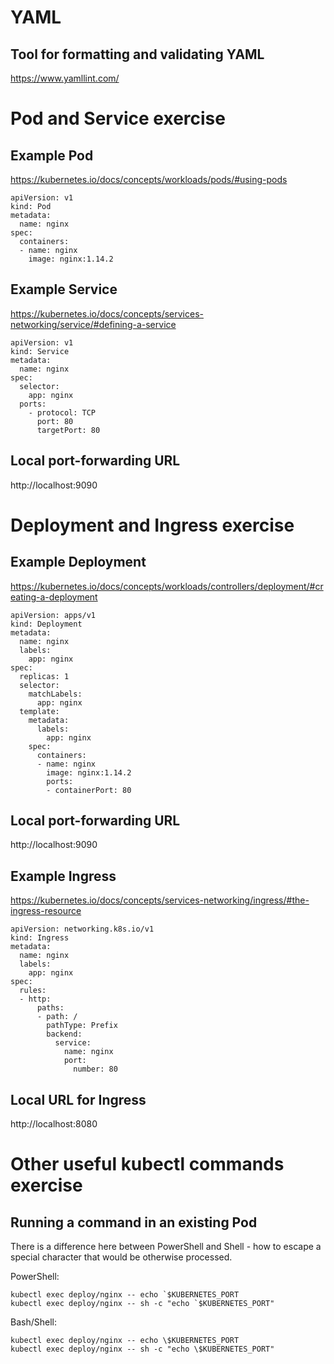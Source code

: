 # YAML

## Tool for formatting and validating YAML

https://www.yamllint.com/


# Pod and Service exercise

## Example Pod

https://kubernetes.io/docs/concepts/workloads/pods/#using-pods

```
apiVersion: v1
kind: Pod
metadata:
  name: nginx
spec:
  containers:
  - name: nginx
    image: nginx:1.14.2
```

## Example Service

https://kubernetes.io/docs/concepts/services-networking/service/#defining-a-service

```
apiVersion: v1
kind: Service
metadata:
  name: nginx
spec:
  selector:
    app: nginx
  ports:
    - protocol: TCP
      port: 80
      targetPort: 80
```

## Local port-forwarding URL

http://localhost:9090


# Deployment and Ingress exercise

## Example Deployment

https://kubernetes.io/docs/concepts/workloads/controllers/deployment/#creating-a-deployment

```
apiVersion: apps/v1
kind: Deployment
metadata:
  name: nginx
  labels:
    app: nginx
spec:
  replicas: 1
  selector:
    matchLabels:
      app: nginx
  template:
    metadata:
      labels:
        app: nginx
    spec:
      containers:
      - name: nginx
        image: nginx:1.14.2
        ports:
        - containerPort: 80
```

## Local port-forwarding URL

http://localhost:9090

## Example Ingress

https://kubernetes.io/docs/concepts/services-networking/ingress/#the-ingress-resource

```
apiVersion: networking.k8s.io/v1
kind: Ingress
metadata:
  name: nginx
  labels:
    app: nginx
spec:
  rules:
  - http:
      paths:
      - path: /
        pathType: Prefix
        backend:
          service:
            name: nginx
            port:
              number: 80
```

## Local URL for Ingress

http://localhost:8080


# Other useful kubectl commands exercise

## Running a command in an existing Pod

There is a difference here between PowerShell and Shell - how to escape a special character that would be otherwise processed.

PowerShell:

```
kubectl exec deploy/nginx -- echo `$KUBERNETES_PORT
kubectl exec deploy/nginx -- sh -c "echo `$KUBERNETES_PORT"
```

Bash/Shell:

```
kubectl exec deploy/nginx -- echo \$KUBERNETES_PORT
kubectl exec deploy/nginx -- sh -c "echo \$KUBERNETES_PORT"
```


